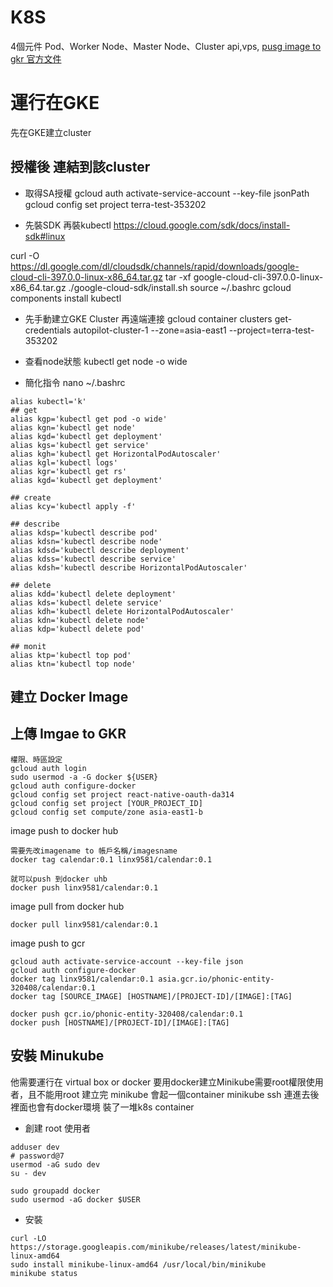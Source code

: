 # K8S
4個元件
Pod、Worker Node、Master Node、Cluster
api,vps,
[pusg image to gkr 官方文件](https://cloud.google.com/container-registry/docs/pushing-and-pulling)

# 運行在GKE
先在GKE建立cluster
## 授權後 連結到該cluster

* 取得SA授權
gcloud auth activate-service-account --key-file jsonPath
gcloud config set project terra-test-353202

* 先裝SDK 再裝kubectl
https://cloud.google.com/sdk/docs/install-sdk#linux

curl -O https://dl.google.com/dl/cloudsdk/channels/rapid/downloads/google-cloud-cli-397.0.0-linux-x86_64.tar.gz
tar -xf google-cloud-cli-397.0.0-linux-x86_64.tar.gz
./google-cloud-sdk/install.sh
source ~/.bashrc
gcloud components install kubectl

* 先手動建立GKE Cluster 再遠端連接
gcloud container clusters get-credentials autopilot-cluster-1 --zone=asia-east1 --project=terra-test-353202

* 查看node狀態
kubectl get node -o wide 

* 簡化指令
nano ~/.bashrc

```
alias kubectl='k'
## get
alias kgp='kubectl get pod -o wide'
alias kgn='kubectl get node'
alias kgd='kubectl get deployment'
alias kgs='kubectl get service'
alias kgh='kubectl get HorizontalPodAutoscaler'
alias kgl='kubectl logs'
alias kgr='kubectl get rs'
alias kgd='kubectl get deployment'

## create
alias kcy='kubectl apply -f'

## describe
alias kdsp='kubectl describe pod'
alias kdsn='kubectl describe node'
alias kdsd='kubectl describe deployment'
alias kdss='kubectl describe service'
alias kdsh='kubectl describe HorizontalPodAutoscaler'

## delete
alias kdd='kubectl delete deployment'
alias kds='kubectl delete service'
alias kdh='kubectl delete HorizontalPodAutoscaler'
alias kdn='kubectl delete node'
alias kdp='kubectl delete pod'

## monit
alias ktp='kubectl top pod'
alias ktn='kubectl top node'
```



## 建立 Docker Image

## 上傳 Imgae to GKR
```
權限、時區設定
gcloud auth login
sudo usermod -a -G docker ${USER}
gcloud auth configure-docker
gcloud config set project react-native-oauth-da314
gcloud config set project [YOUR_PROJECT_ID]
gcloud config set compute/zone asia-east1-b
```

image push to docker hub
```
需要先改imagename to 帳戶名稱/imagesname
docker tag calendar:0.1 linx9581/calendar:0.1

就可以push 到docker uhb
docker push linx9581/calendar:0.1
```
image pull from docker hub
```
docker pull linx9581/calendar:0.1
```

image push to gcr
```
gcloud auth activate-service-account --key-file json
gcloud auth configure-docker
docker tag linx9581/calendar:0.1 asia.gcr.io/phonic-entity-320408/calendar:0.1
docker tag [SOURCE_IMAGE] [HOSTNAME]/[PROJECT-ID]/[IMAGE]:[TAG]

docker push gcr.io/phonic-entity-320408/calendar:0.1
docker push [HOSTNAME]/[PROJECT-ID]/[IMAGE]:[TAG]
```

## 安裝 Minukube
他需要運行在 virtual box or docker
要用docker建立Minikube需要root權限使用者，且不能用root
建立完 minikube 會起一個container
minikube ssh 連進去後裡面也會有docker環境 裝了一堆k8s container
* 創建 root 使用者
```
adduser dev
# password@7
usermod -aG sudo dev
su - dev

sudo groupadd docker
sudo usermod -aG docker $USER
```
* 安裝
```
curl -LO https://storage.googleapis.com/minikube/releases/latest/minikube-linux-amd64
sudo install minikube-linux-amd64 /usr/local/bin/minikube
minikube status
```